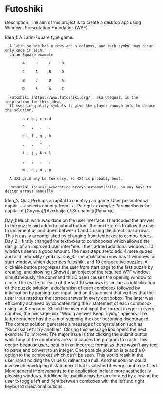 # Futoshiki
Description: The aim of this project is to create a desktop app using Windows Presentation Foundation (WPF)

Idea_1: A Latin-Square type game:

      A latin square has n rows and n columns, and each symbol may occur only once in each.
      Latin Square example:
      
            A     D     C     B
            
            C     A     B     D
            
            B     C     D     A
            
            D     B     A     C     
            
      Futoshiki (https://www.futoshiki.org/), aka Unequal, is the inspiration for this idea.
      It uses inequality symbols to give the player enough info to deduce the solution.
      
            a > b , c < d
            
            ^   ,   ,   ,
            
            e , f , g , h
            
            ,   ,   ^   ,
            
            i , j , k < l
            
            ,   ,   ,   ,
            
            m , n , o , p
      
      A 3X3 grid may be too easy, so 4X4 is probably best.
      
      Potential Issues: Generating arrays automatically, so may have to design arrays manually.
      
      
Idea_2: Quiz
       Perhaps a capital to country pair game.
       User presented w/ capital --> selects country from list.
       Pair quiz example:
            Paramaribo is the capital of [Guyana]/[Azerbaijan]/[Suriname]/[Panama]
            
Day_1:
      Much work was done on the user interface. I hardcoded the answer to the puzzle and added a submit button.
      The next step is to allow the user to increment up and down between 1 and 4 using the directional arrows.
      This is easily accomplished by changing from textboxes to combo-boxes.
Day_2:
      I firstly changed the textboxes to comboboxes which allowed the design of an improved user interface.
      I then added additional windows. 10 windows seems a good amount.
      The next steps are to add 4 more quizes and add inequality symbols.
Day_3:
      The application now has 11 windows: a start window, which describes futoshiki, and 10 consecutive puzzles.
      A clickable button progresses the user from start page to the first puzzle by creating, and showing (.Show()), an object of the
      required WPF window; simultaneously, the command this.Close() causes the opening window to close.
      The cs file for each of the last 10 windows is similar: an intitialisation of the puzzle solution, a declaration of each combobox
      followed by intialisation by parsing user input, and an if statement that verifies that the user input matches the correct answer
      in every combobox. The latter was efficiently achieved by concatenating the if statement of each combobox using the & operator.
      Should the user not input the correct integer in every combox, the message-box "Wrong answer. Keep Trying" appears. The latter
      sentence has the aim of stopping the user becoming discouraged.
      The correct solution generates a message of congratulation such as "Success! Let's try another". Closing this message box opens
      the next exercise.
To improve:
      The major issue is that clicking the submit button whilst any of the comboxes are void causes the program to crash.
      This occurs because user_input is in an incorrect format as there wasn't any text to parse and convert to an integer.
            One possible solution is to add a 0-option to the comboxes which can't be seen. This would result in the user_input holding
            the value 0, rather than null.
            Another solution could involve ah enveloping if statemeent that is satisfied if every combox is filled.
      More general improvements to the application include more aesthetically pleasing windows.
      Additionally, usability may be ameliorated by allowing the user to toggle left and right between comboxes with the left and right
      keyboard directional buttons.
